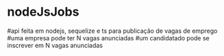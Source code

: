 # nodeJsJobs
#api feita em nodejs, sequelize e ts para publicação de vagas de emprego
#uma empresa pode ter N vagas anunciadas
#um candidatado pode se inscrever em N vagas anunciadas
